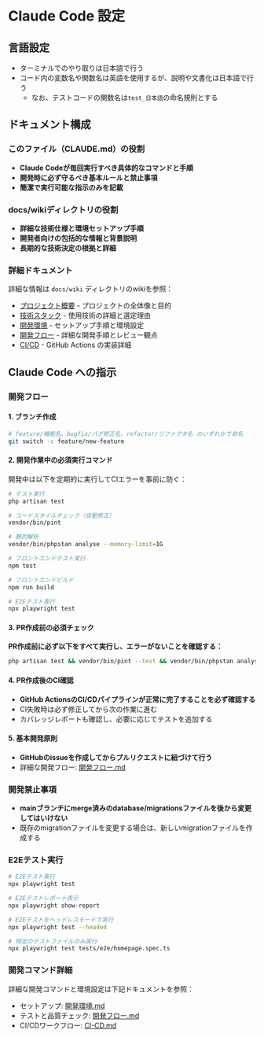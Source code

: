 # Claude Code 設定

## 言語設定
- ターミナルでのやり取りは日本語で行う
- コード内の変数名や関数名は英語を使用するが、説明や文書化は日本語で行う
    - なお、テストコードの関数名は`test_日本語`の命名規則とする

## ドキュメント構成

### このファイル（CLAUDE.md）の役割
- **Claude Codeが毎回実行すべき具体的なコマンドと手順**
- **開発時に必ず守るべき基本ルールと禁止事項**
- **簡潔で実行可能な指示のみを記載**

### docs/wikiディレクトリの役割
- **詳細な技術仕様と環境セットアップ手順**
- **開発者向けの包括的な情報と背景説明**
- **長期的な技術決定の根拠と詳細**

### 詳細ドキュメント
詳細な情報は `docs/wiki` ディレクトリのwikiを参照：
- [プロジェクト概要](docs/wiki/プロジェクト概要.md) - プロジェクトの全体像と目的
- [技術スタック](docs/wiki/技術スタック.md) - 使用技術の詳細と選定理由
- [開発環境](docs/wiki/開発環境.md) - セットアップ手順と環境設定
- [開発フロー](docs/wiki/開発フロー.md) - 詳細な開発手順とレビュー観点
- [CI/CD](docs/wiki/CI-CD.md) - GitHub Actions の実装詳細

## Claude Code への指示

### 開発フロー

#### 1. ブランチ作成
```bash
# feature/機能名、bugfix/バグ修正名、refactor/リファクタ名 のいずれかで命名
git switch -c feature/new-feature
```

#### 2. 開発作業中の必須実行コマンド
開発中は以下を定期的に実行してCIエラーを事前に防ぐ：
```bash
# テスト実行
php artisan test

# コードスタイルチェック（自動修正）
vendor/bin/pint

# 静的解析
vendor/bin/phpstan analyse --memory-limit=1G

# フロントエンドテスト実行
npm test

# フロントエンドビルド
npm run build

# E2Eテスト実行
npx playwright test
```

#### 3. PR作成前の必須チェック
**PR作成前に必ず以下をすべて実行し、エラーがないことを確認する：**
```bash
php artisan test && vendor/bin/pint --test && vendor/bin/phpstan analyse --memory-limit=1G && npm test && npm run build && npx playwright test
```

#### 4. PR作成後のCI確認
- **GitHub ActionsのCI/CDパイプラインが正常に完了することを必ず確認する**
- CI失敗時は必ず修正してから次の作業に進む
- カバレッジレポートも確認し、必要に応じてテストを追加する

#### 5. 基本開発原則
- **GitHubのissueを作成してからプルリクエストに紐づけて行う**
- 詳細な開発フロー: [開発フロー.md](docs/wiki/開発フロー.md)

### 開発禁止事項
- **mainブランチにmerge済みのdatabase/migrationsファイルを後から変更してはいけない**
- 既存のmigrationファイルを変更する場合は、新しいmigrationファイルを作成する

### E2Eテスト実行
```bash
# E2Eテスト実行
npx playwright test

# E2Eテストレポート表示
npx playwright show-report

# E2Eテストをヘッドレスモードで実行
npx playwright test --headed

# 特定のテストファイルのみ実行
npx playwright test tests/e2e/homepage.spec.ts
```

### 開発コマンド詳細
詳細な開発コマンドと環境設定は下記ドキュメントを参照：
- セットアップ: [開発環境.md](docs/wiki/開発環境.md)
- テストと品質チェック: [開発フロー.md](docs/wiki/開発フロー.md)
- CI/CDワークフロー: [CI-CD.md](docs/wiki/CI-CD.md)